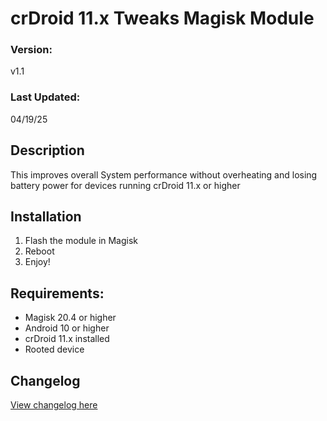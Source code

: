 # crDroid 11.x Tweaks Magisk Module

### Version:
v1.1

### Last Updated:
04/19/25

## Description
This improves overall System performance without overheating and losing battery power for devices running crDroid 11.x or higher

## Installation 
1. Flash the module in Magisk
3. Reboot
4. Enjoy!

## Requirements:
- Magisk 20.4 or higher
- Android 10 or higher
- crDroid 11.x installed
- Rooted device

## Changelog
[View changelog here](https://github.com/PS2ClassicsVault/Cyberdevs-crDroid-Add-On-Installer/blob/main/magisk/changelog.md)
